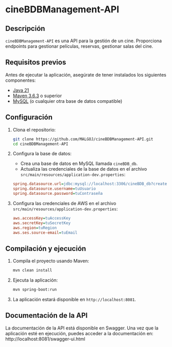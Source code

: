 # cineBDBManagement-API

## Descripción

`cineBDBManagement-API` es una API para la gestión de un cine. Proporciona endpoints para gestionar películas, reservas, gestionar salas del cine.

## Requisitos previos

Antes de ejecutar la aplicación, asegúrate de tener instalados los siguientes componentes:

- [Java 21](https://www.oracle.com/java/technologies/javase-jdk11-downloads.html) 
- [Maven 3.6.3](https://maven.apache.org/download.cgi) o superior
- [MySQL](https://dev.mysql.com/downloads/installer/) (o cualquier otra base de datos compatible)

## Configuración

1. Clona el repositorio:

    ```bash
    git clone https://github.com/MALGOJ/cineBDBManagement-API.git
    cd cineBDBManagement-API
    ```

2. Configura la base de datos:

    - Crea una base de datos en MySQL llamada `cineBDB_db`.
    - Actualiza las credenciales de la base de datos en el archivo `src/main/resources/application-dev.properties`:

    ```ini
    spring.datasource.url=jdbc:mysql://localhost:3306/cineBDB_db?createDatabaseIfNotExist=true
    spring.datasource.username=tuUsuario
    spring.datasource.password=tuContraseña
    ```

3. Configura las credenciales de AWS en el archivo `src/main/resources/application-dev.properties`:

    ```ini
    aws.accessKey=tuAccessKey
    aws.secretKey=tuSecretKey
    aws.region=tuRegion
    aws.ses.source-email=tuEmail
    ```

## Compilación y ejecución

1. Compila el proyecto usando Maven:

    ```bash
    mvn clean install
    ```

2. Ejecuta la aplicación:

    ```bash
    mvn spring-boot:run
    ```

3. La aplicación estará disponible en `http://localhost:8081`.

## Documentación de la API

La documentación de la API está disponible en Swagger. Una vez que la aplicación esté en ejecución, puedes acceder a la documentación en:
http://localhost:8081/swagger-ui.html
